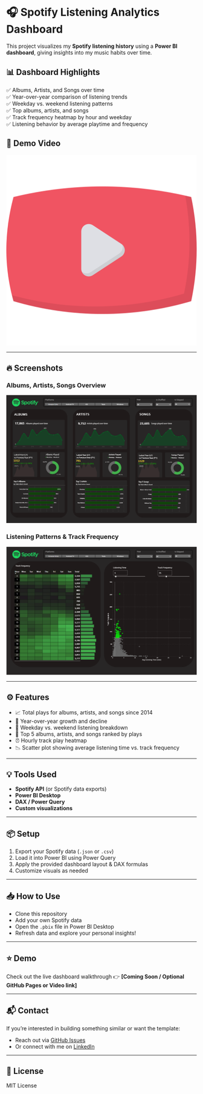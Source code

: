 # 🎧 Spotify Listening Analytics Dashboard

This project visualizes my **Spotify listening history** using a **Power BI dashboard**, giving insights into my music habits over time.

## 📊 Dashboard Highlights

✅ Albums, Artists, and Songs over time  
✅ Year-over-year comparison of listening trends  
✅ Weekday vs. weekend listening patterns  
✅ Top albums, artists, and songs  
✅ Track frequency heatmap by hour and weekday  
✅ Listening behavior by average playtime and frequency

## 🎥 Demo Video

[![Watch the Demo](./screenshots/play-button.png)](https://youtu.be/yJ1y0TG4-Lk)

---

## 🔥 Screenshots

### Albums, Artists, Songs Overview

![Albums, Artists, Songs](./screenshots/dashboard1.png)

### Listening Patterns & Track Frequency

![Listening Patterns](./screenshots/dashboard2.png)

---

## ⚙️ Features

- 📈 Total plays for albums, artists, and songs since 2014  
- 📆 Year-over-year growth and decline  
- 🌅 Weekday vs. weekend listening breakdown  
- 🚀 Top 5 albums, artists, and songs ranked by plays  
- ⏰ Hourly track play heatmap  
- 📉 Scatter plot showing average listening time vs. track frequency

---

## 💡 Tools Used

- **Spotify API** (or Spotify data exports)  
- **Power BI Desktop**  
- **DAX / Power Query**  
- **Custom visualizations**  

---

## 📦 Setup

1. Export your Spotify data (`.json` or `.csv`)  
2. Load it into Power BI using Power Query  
3. Apply the provided dashboard layout & DAX formulas  
4. Customize visuals as needed

---

## 📥 How to Use

- Clone this repository  
- Add your own Spotify data  
- Open the `.pbix` file in Power BI Desktop  
- Refresh data and explore your personal insights!

---

## ⭐ Demo

Check out the live dashboard walkthrough 👉 **[Coming Soon / Optional GitHub Pages or Video link]**

---

## 📬 Contact

If you’re interested in building something similar or want the template:
- Reach out via [GitHub Issues](https://github.com/yourusername/spotify-analytics/issues)
- Or connect with me on [LinkedIn](https://www.linkedin.com/in/yourlinkedin)

---

## 📄 License

MIT License
